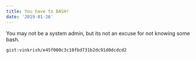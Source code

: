 ```yaml
---
title: You have to BASH!
date: '2019-01-26'
---
```


You may not be a system admin, but its not an excuse for not knowing some bash.

`gist:vinkrish/e45f000c3c10fbd731b2dc91d0dcdcd2`
